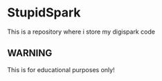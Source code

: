 # StupidSpark
This is a repository where i store my digispark code
## WARNING
This is for educational purposes only!
